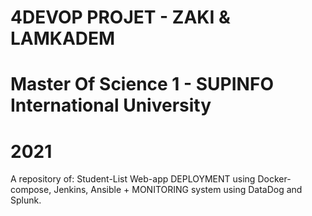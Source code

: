 # 4DEVOP PROJET - ZAKI & LAMKADEM
# Master Of Science 1 - SUPINFO International University
# 2021
A repository of: 
Student-List Web-app DEPLOYMENT using Docker-compose, Jenkins, Ansible + MONITORING system using DataDog and Splunk. 
